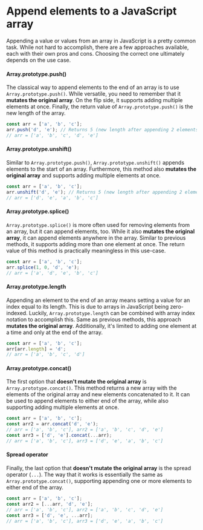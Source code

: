 # Append elements to a JavaScript array

Appending a value or values from an array in JavaScript is a pretty common task. While not hard to accomplish, there are a few approaches available, each with their own pros and cons. Choosing the correct one ultimately depends on the use case.

#### Array.prototype.push()

The classical way to append elements to the end of an array is to use `Array.prototype.push()`. While versatile, you need to remember that it **mutates the original array**. On the flip side, it supports adding multiple elements at once. Finally, the return value of `Array.prototype.push()` is the new length of the array.

```js
const arr = ['a', 'b', 'c'];
arr.push('d', 'e'); // Returns 5 (new length after appending 2 elements)
// arr = ['a', 'b', 'c', 'd', 'e']
```

#### Array.prototype.unshift()

Similar to `Array.prototype.push()`, `Array.prototype.unshift()` appends elements to the start of an array. Furthermore, this method also **mutates the original array** and supports adding multiple elements at once.

```js
const arr = ['a', 'b', 'c'];
arr.unshift('d', 'e'); // Returns 5 (new length after appending 2 elements)
// arr = ['d', 'e', 'a', 'b', 'c']
```

#### Array.prototype.splice()

`Array.prototype.splice()` is more often used for removing elements from an array, but it can append elements, too. While it also **mutates the original array**, it can append elements anywhere in the array. Similar to previous methods, it supports adding more than one element at once. The return value of this method is practically meaningless in this use-case.

```js
const arr = ['a', 'b', 'c'];
arr.splice(1, 0, 'd', 'e');
// arr = ['a', 'd', 'e', 'b', 'c']
```

#### Array.prototype.length

Appending an element to the end of an array means setting a value for an index equal to its length. This is due to arrays in JavaScript being zero-indexed. Luckily, `Array.prototype.length` can be combined with array index notation to accomplish this. Same as previous methods, this approach **mutates the original array**. Additionally, it's limited to adding one element at a time and only at the end of the array.

```js
const arr = ['a', 'b', 'c'];
arr[arr.length] = 'd';
// arr = ['a', 'b', 'c', 'd']
```

#### Array.prototype.concat()

The first option that **doesn't mutate the original array** is `Array.prototype.concat()`. This method returns a new array with the elements of the original array and new elements concatenated to it. It can be used to append elements to either end of the array, while also supporting adding multiple elements at once.

```js
const arr = ['a', 'b', 'c'];
const arr2 = arr.concat('d', 'e');
// arr = ['a', 'b', 'c'], arr2 = ['a', 'b', 'c', 'd', 'e']
const arr3 = ['d', 'e'].concat(...arr);
// arr = ['a', 'b', 'c'], arr3 = ['d', 'e', 'a', 'b', 'c']
```

#### Spread operator

Finally, the last option that **doesn't mutate the original array** is the spread operator (`...`). The way that it works is essentially the same as `Array.prototype.concat()`, supporting appending one or more elements to either end of the array.

```js
const arr = ['a', 'b', 'c'];
const arr2 = [...arr, 'd', 'e'];
// arr = ['a', 'b', 'c'], arr2 = ['a', 'b', 'c', 'd', 'e']
const arr3 = ['d', 'e', ...arr];
// arr = ['a', 'b', 'c'], arr3 = ['d', 'e', 'a', 'b', 'c']
```

